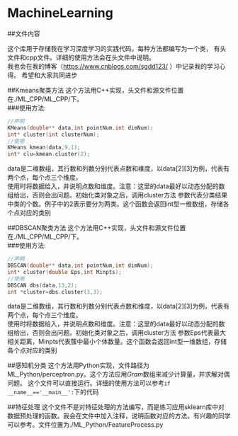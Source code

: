 # MachineLearning

##文件内容

这个库用于存储我在学习深度学习的实践代码。每种方法都编写为一个类，
有头文件和cpp文件。详细的使用方法会在头文件中说明。<br>
我也会在我的博客（https://www.cnblogs.com/sgdd123/ ）中记录我的学习心得。
希望和大家共同进步

##Kmeans聚类方法
这个方法用C++实现，头文件和源文件位置在./ML_CPP/ML_CPP/下。<br>
###使用方法:
```cpp
//声明
KMeans(double** data,int pointNum,int dimNum);
int* cluster(int clusterNum);
//使用
KMeans kmean(data,9,1);
int* clu=kmean.cluster(2);
```
data是二维数组，其行数和列数分别代表点数和维度，以data[2][3]为例，代表有两个点，每个点三个维度。<br>
使用时将数据给入，并说明点数和维度。注意：这里的data最好以动态分配的数组给出，否则会出问题。初始化类对象之后，调用cluster方法
参数代表分类结果中类的个数。例子中的2表示要分为两类。这个函数会返回int型一维数组，存储各个点对应的类别

##DBSCAN聚类方法
这个方法用C++实现，头文件和源文件位置在./ML_CPP/ML_CPP/下。<br>
###使用方法:
```cpp
//声明
DBSCAN(double** data,int pointNum,int dimNum);
int* cluster(double Eps,int Minpts);
//使用
DBSCAN dbs(data,13,2);
int *cluster=dbs.cluster(3,3);
```
data是二维数组，其行数和列数分别代表点数和维度，以data[2][3]为例，代表有两个点，每个点三个维度。<br>
使用时将数据给入，并说明点数和维度。注意：这里的data最好以动态分配的数组给出，否则会出问题。初始化类对象之后，调用cluster方法
参数Eps代表最大相关距离，Minpts代表簇中最小个体数量。这个函数会返回int型一维数组，存储各个点对应的类别

##感知机分类
这个方法用Python实现，文件路径为ML_Python/perceptron.py。这个方法应用*Gram*数组来减少计算量，并求解对偶问题。
这个文件可以直接运行。详细的使用方法可以参考`if __name__=='__main__':`下的代码

##特征处理
这个文件不是对特征处理的方法编写，而是练习应用sklearn库中对数据预处理的函数。我会在文件中加入注释，说明函数对应的方法。有兴趣的同学可以参考。文件位置为./ML_Python/FeatureProcess.py

